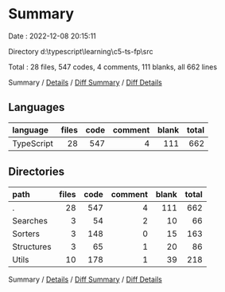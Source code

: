 # Summary

Date : 2022-12-08 20:15:11

Directory d:\\typescript\\learning\\c5-ts-fp\\src

Total : 28 files,  547 codes, 4 comments, 111 blanks, all 662 lines

Summary / [Details](details.md) / [Diff Summary](diff.md) / [Diff Details](diff-details.md)

## Languages
| language | files | code | comment | blank | total |
| :--- | ---: | ---: | ---: | ---: | ---: |
| TypeScript | 28 | 547 | 4 | 111 | 662 |

## Directories
| path | files | code | comment | blank | total |
| :--- | ---: | ---: | ---: | ---: | ---: |
| . | 28 | 547 | 4 | 111 | 662 |
| Searches | 3 | 54 | 2 | 10 | 66 |
| Sorters | 3 | 148 | 0 | 15 | 163 |
| Structures | 3 | 65 | 1 | 20 | 86 |
| Utils | 10 | 178 | 1 | 39 | 218 |

Summary / [Details](details.md) / [Diff Summary](diff.md) / [Diff Details](diff-details.md)